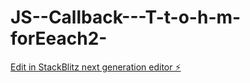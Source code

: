 # JS--Callback---T-t-o-h-m-forEeach2-

[Edit in StackBlitz next generation editor ⚡️](https://stackblitz.com/~/github.com/ZlatanMinh123/JS--Callback---T-t-o-h-m-forEeach2-)